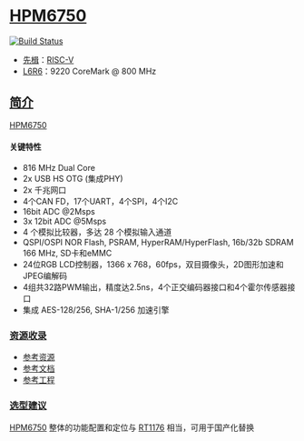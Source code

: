 ﻿# [HPM6750](https://docs.soc.xin/HPM6750)

[![Build Status](https://github.com/SoCXin/HPM6750/workflows/demo/badge.svg)](https://github.com/SoCXin/HPM6750/actions/workflows/demo.yml)

* [先楫](https://www.hpmicro.com/)：[RISC-V](https://github.com/SoCXin/RISC-V)
* [L6R6](https://github.com/SoCXin/Level)：9220 CoreMark @ 800 MHz


## [简介](https://docs.soc.xin/HPM6750)

[HPM6750](https://github.com/SoCXin/HPM6750)

#### 关键特性

* 816 MHz Dual Core
* 2x USB HS OTG (集成PHY)
* 2x 千兆网口
* 4个CAN FD，17个UART，4个SPI，4个I2C
* 16bit ADC @2Msps
* 3x 12bit ADC @5Msps
* 4 个模拟比较器，多达 28 个模拟输入通道
* QSPI/OSPI NOR Flash, PSRAM, HyperRAM/HyperFlash, 16b/32b SDRAM 166 MHz, SD卡和eMMC
* 24位RGB LCD控制器，1366 x 768，60fps，双目摄像头，2D图形加速和JPEG编解码
* 4组共32路PWM输出，精度达2.5ns，4个正交编码器接口和4个霍尔传感器接口
* 集成 AES-128/256, SHA-1/256 加速引擎

### [资源收录](https://github.com/SoCXin/HPM6750)

* [参考资源](src/)
* [参考文档](docs/)
* [参考工程](project/)


### [选型建议](https://github.com/SoCXin)

[HPM6750](https://github.com/SoCXin/HPM6750) 整体的功能配置和定位与 [RT1176](https://docs.soc.xin/RT1170) 相当，可用于国产化替换
